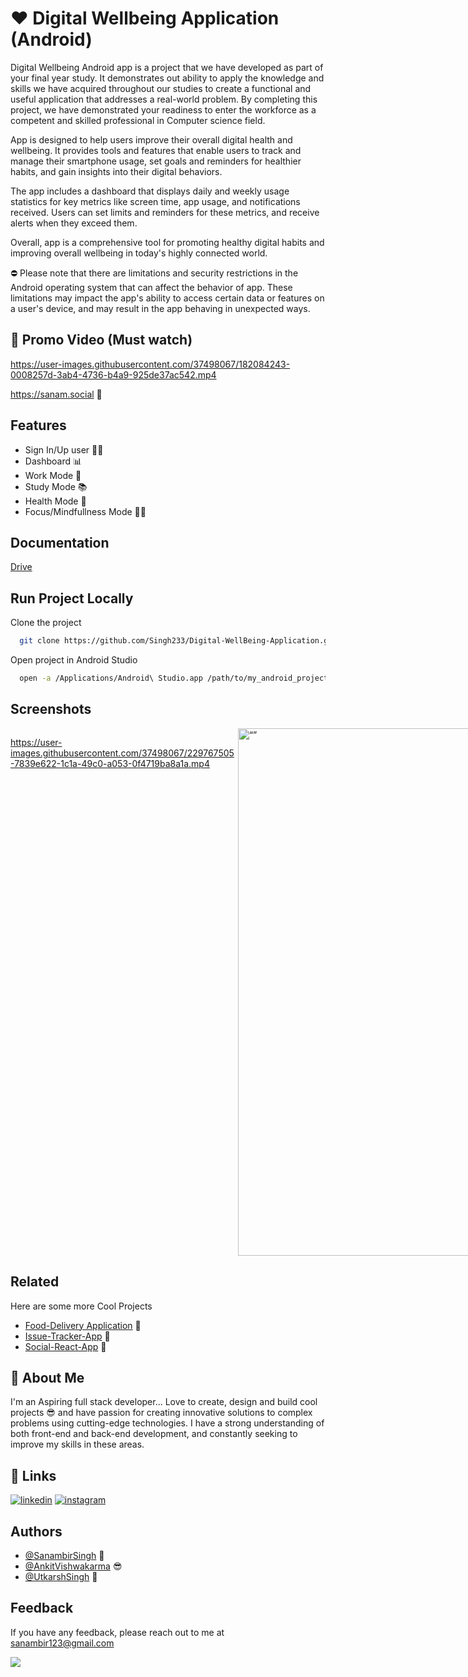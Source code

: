 
# ❤️ Digital Wellbeing Application (Android)

Digital Wellbeing Android app is a project that we have developed as part of your final year study. It demonstrates out ability to apply the knowledge and skills we have acquired throughout our studies to create a functional and useful application that addresses a real-world problem. By completing this project, we have demonstrated your readiness to enter the workforce as a competent and skilled professional in Computer science field.

App is designed to help users improve their overall digital health and wellbeing. It provides tools and features that enable users to track and manage their smartphone usage, set goals and reminders for healthier habits, and gain insights into their digital behaviors.

The app includes a dashboard that displays daily and weekly usage statistics for key metrics like screen time, app usage, and notifications received. Users can set limits and reminders for these metrics, and receive alerts when they exceed them.

Overall, app is a comprehensive tool for promoting healthy digital habits and improving overall wellbeing in today's highly connected world.

⛔️ Please note that there are limitations and security restrictions in the Android operating system that can affect the behavior of app. These limitations may impact the app's ability to access certain data or features on a user's device, and may result in the app behaving in unexpected ways.



## 🎥 Promo Video (Must watch)

https://user-images.githubusercontent.com/37498067/182084243-0008257d-3ab4-4736-b4a9-925de37ac542.mp4


https://sanam.social 🚀
## Features

- Sign In/Up user ✋🏻
- Dashboard 📊
- Work Mode 💼
- Study Mode 📚
- Health Mode 💪
- Focus/Mindfullness Mode 🧘‍♀️

## Documentation

[Drive](https://drive.google.com/file/d/17O4cR78y5CuzlLy98BzN3lCQYpojgdS9/view?usp=sharing)


## Run Project Locally

Clone the project

```bash
  git clone https://github.com/Singh233/Digital-WellBeing-Application.git
```

Open project in Android Studio

```bash
  open -a /Applications/Android\ Studio.app /path/to/my_android_project
```





## Screenshots

<div style="display: flex; flex-direction: row;">

  https://user-images.githubusercontent.com/37498067/229767505-7839e622-1c1a-49c0-a053-0f4719ba8a1a.mp4

  <img src="https://user-images.githubusercontent.com/37498067/229768719-3e63c2fb-41e0-4f17-bc3f-b18b6075646f.jpg" alt= “” width="390" height="844">
  
  <img src="https://user-images.githubusercontent.com/37498067/229771011-c48f0f84-9a1c-42ef-aa8c-f75d3ec9adf4.jpg" alt= “” width="390" height="844">
    
  <img src="https://user-images.githubusercontent.com/37498067/229770865-3dae4cd5-3bcb-419f-af6d-554355ea2da6.jpg" alt= “” width="390" height="844">
    
  <img src="https://user-images.githubusercontent.com/37498067/229770940-5cb6dc41-92ad-4721-b8e7-5dd568e1558c.jpg" alt= “” width="390" height="844">

  <img src="https://user-images.githubusercontent.com/37498067/229770813-cc93a4f3-4717-43e9-a154-72e1072b34de.jpg" alt= “” width="390" height="844">
  
  <img src="https://user-images.githubusercontent.com/37498067/229770910-ace6ccd0-1498-4ce4-8b3e-8ee84f40be12.jpg" alt= “” width="390" height="844">

  <img src="https://user-images.githubusercontent.com/37498067/229770837-116a78fd-8232-42ca-976c-53f724b57d5f.jpg" alt= “” width="390" height="844">
  
  <img src="https://user-images.githubusercontent.com/37498067/229770761-23dca1d8-23aa-4006-a8b1-8697f9c11fd1.jpg" alt= “” width="390" height="844">
    
  <img src="https://user-images.githubusercontent.com/37498067/229770733-e24927d5-3b08-4b50-9ba6-370655642c23.jpg" alt= “” width="390" height="844">
      
  <img src="https://user-images.githubusercontent.com/37498067/229770885-4d240528-8262-477d-95cc-1cb0ced7049d.jpg" alt= “” width="390" height="844">
        
</div>


## Related

Here are some more Cool Projects 

- [Food-Delivery Application](https://github.com/Singh233/Food-Delivery-Application) 🍔
- [Issue-Tracker-App](https://github.com/Singh233/Issue-Tracker-App) 🚀
- [Social-React-App](https://github.com/Singh233/Social-React-App) 🎯


## 🚀 About Me
I'm an Aspiring full stack developer...
Love to create, design and build cool projects 😎 and have passion for creating innovative solutions to complex problems using cutting-edge technologies. I have a strong understanding of both front-end and back-end development, and constantly seeking to improve my skills in these areas.


## 🔗 Links

[![linkedin](https://img.shields.io/badge/linkedin-0A66C2?style=for-the-badge&logo=linkedin&logoColor=white)](https://www.linkedin.com/in/sanambir-singh-2b4b3a133/)
[![instagram](https://img.shields.io/badge/instagram-d62976?style=for-the-badge&logo=instagram&logoColor=white)](https://www.instagram.com/awesanam/)


## Authors

- [@SanambirSingh](https://github.com/Singh233) 🤗
- [@AnkitVishwakarma](https://github.com/Ankit6098) 😎
- [@UtkarshSingh](https://github.com/utkarsh680) 🤠


## Feedback

If you have any feedback, please reach out to me at sanambir123@gmail.com

<a href="https://github.com/Singh233/Digital-WellBeing-Application/graphs/contributors">
  <img src="https://contrib.rocks/image?repo=Singh233/Digital-WellBeing-Application" />
</a>

